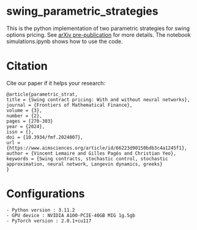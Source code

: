 # swing_parametric_strategies


This is the python implementation of two parametric strategies for swing options pricing. See [arXiv pre-publication](https://arxiv.org/pdf/2306.03822.pdf) for more details. The notebook simulations.ipynb shows how to use the code.

# Citation


Cite our paper if it helps your research:

```
@article{parametric_strat,
title = {Swing contract pricing: With and without neural networks},
journal = {Frontiers of Mathematical Finance},
volume = {3},
number = {2},
pages = {270-303}
year = {2024},
issn = {},
doi = {10.3934/fmf.2024007},
url = {https://www.aimsciences.org/article/id/66223d90150bdb3c4a1245f1},
author = {Vincent Lemaire and Gilles Pagès and Christian Yeo},
keywords = {Swing contracts, stochastic control, stochastic approximation, neural network, Langevin dynamics, greeks}
}
```

# Configurations

```
- Python version : 3.11.2
- GPU device : NVIDIA A100-PCIE-40GB MIG 1g.5gb
- PyTorch version : 2.0.1+cu117

```
